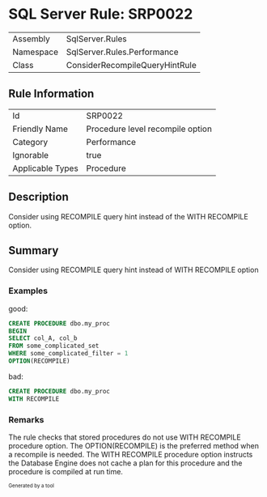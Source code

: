 ﻿# SQL Server Rule: SRP0022
  
|    |    |
|----|----|
| Assembly | SqlServer.Rules |
| Namespace | SqlServer.Rules.Performance |
| Class | ConsiderRecompileQueryHintRule |
  
## Rule Information
  
|    |    |
|----|----|
| Id | SRP0022 |
| Friendly Name | Procedure level recompile option |
| Category | Performance |
| Ignorable | true |
| Applicable Types | Procedure  |
  
## Description
  
Consider using RECOMPILE query hint instead of the WITH RECOMPILE option.
  
## Summary
  
Consider using <c>RECOMPILE</c> query hint instead of <c>WITH RECOMPILE</c> option
  
### Examples
  

good:
```sql
CREATE PROCEDURE dbo.my_proc
BEGIN
SELECT col_A, col_b
FROM some_complicated_set
WHERE some_complicated_filter = 1
OPTION(RECOMPILE)
```

bad:
```sql
CREATE PROCEDURE dbo.my_proc
WITH RECOMPILE
```
  
### Remarks
  
The rule checks that stored procedures do not use <c>WITH RECOMPILE</c> procedure option. The
<c>OPTION(RECOMPILE)</c> is the preferred method when a recompile is needed. The <c>WITH RECOMPILE</c>
procedure option instructs the Database Engine does not cache a plan for this procedure and
the procedure is compiled at run time.
  
<sub><sup>Generated by a tool</sup></sub>
